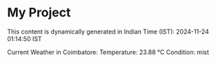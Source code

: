 # My Project

This content is dynamically generated in Indian Time (IST): 2024-11-24 01:14:50 IST


Current Weather in Coimbatore:
Temperature: 23.88 °C
Condition: mist
